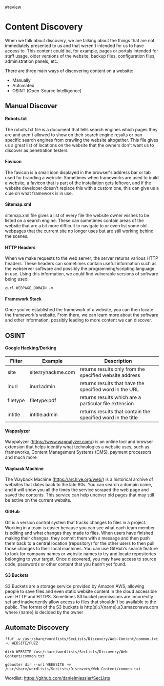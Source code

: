 #review 

# Content Discovery


When we talk about discovery, we are talking about the things that are not immediately presented to us and that weren't intended for us to have access to. This content could be, for example, pages or portals intended for staff usage, older versions of the website, backup files, configuration files, administration panels, etc.

There are three main ways of discovering content on a website:
- Manually
- Automated
- OSINT (Open-Source Intelligence)

## Manual Discover

#### Robots.txt

The robots.txt file is a document that tells search engines which pages they are and aren't allowed to show on their search engine results or ban specific search engines from crawling the website altogether. This file gives us a great list of locations on the website that the owners don't want us to discover as penetration testers.

#### Favicon

The favicon is a small icon displayed in the browser's address bar or tab used for branding a website. Sometimes when frameworks are used to build a website, a favicon that is part of the installation gets leftover, and if the website developer doesn't replace this with a custom one, this can give us a clue on what framework is in use.

#### Sitemap.xml

sitemap.xml file gives a list of every file the website owner wishes to be listed on a search engine. These can sometimes contain areas of the website that are a bit more difficult to navigate to or even list some old webpages that the current site no longer uses but are still working behind the scenes.

#### HTTP Headers

When we make requests to the web server, the server returns various HTTP headers. These headers can sometimes contain useful information such as the webserver software and possibly the programming/scripting language in use. Using this information, we could find vulnerable versions of software being used.

```
curl WEBPAGE_DOMAIN -v
```

#### Framework Stack

Once you've established the framework of a website, you can then locate the framework's website. From there, we can learn more about the software and other information, possibly leading to more content we can discover.

## OSINT

#### Google Hacking/Dorking

| **Filter** | **Example**        | **Description**                                              |
| ---------- | ------------------ | ------------------------------------------------------------ |
| site       | site:tryhackme.com | returns results only from the specified website address      |
| inurl      | inurl:admin        | returns results that have the specified word in the URL      |
| filetype   | filetype:pdf       | returns results which are a particular file extension        |
| intitle    | intitle:admin      | returns results that contain the specified word in the title |
#### Wappalyzer

Wappalyzer (https://www.wappalyzer.com/) is an online tool and browser extension that helps identify what technologies a website uses, such as frameworks, Content Management Systems (CMS), payment processors and much more

#### Wayback Machine

The Wayback Machine (https://archive.org/web/) is a historical archive of websites that dates back to the late 90s. You can search a domain name, and it will show you all the times the service scraped the web page and saved the contents. This service can help uncover old pages that may still be active on the current website.

#### GitHub

 Git is a version control system that tracks changes to files in a project. Working in a team is easier because you can see what each team member is editing and what changes they made to files. When users have finished making their changes, they commit them with a message and then push them back to a central location (repository) for the other users to then pull those changes to their local machines. You can use GitHub's search feature to look for company names or website names to try and locate repositories belonging to your target. Once discovered, you may have access to source code, passwords or other content that you hadn't yet found.

#### S3 Buckets

S3 Buckets are a storage service provided by Amazon AWS, allowing people to save files and even static website content in the cloud accessible over HTTP and HTTPS. Sometimes S3 bucket permissions are incorrectly set and inadvertently allow access to files that shouldn't be available to the public. The format of the S3 buckets is http(s)://{name}.s3.amazonaws.com where {name} is decided by the owner

## Automate Discovery 

```
ffuf -w /usr/share/wordlists/SecLists/Discovery/Web-Content/common.txt -u WEBSITE/FUZZ
```

```
dirb WEBSITE /usr/share/wordlists/SecLists/Discovery/Web-Content/common.txt
```

```
gobuster dir --url WEEBSITE -w /usr/share/wordlists/SecLists/Discovery/Web-Content/common.txt
```

Wordlist: https://github.com/danielmiessler/SecLists